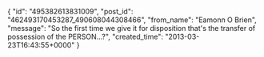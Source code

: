  {
   "id": "495382613831009",
   "post_id": "462493170453287_490608044308466",
   "from_name": "Eamonn O Brien",
   "message": "So the first time we give it for disposition that's the transfer of possession of the PERSON...?",
   "created_time": "2013-03-23T16:43:55+0000"
 }
